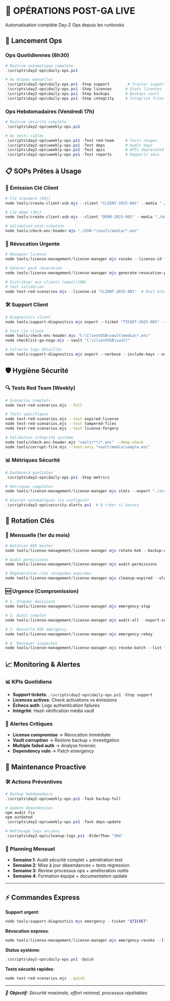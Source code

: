 # 🔄 OPÉRATIONS POST-GA LIVE
Automatisation complète Day-2 Ops depuis les runbooks

## 🚀 Lancement Ops

### Ops Quotidiennes (8h30)
```powershell
# Routine automatique complète
.\scripts\day2-ops\daily-ops.ps1

# Ou étapes manuelles
.\scripts\day2-ops\daily-ops.ps1 -Step support        # Traiter support
.\scripts\day2-ops\daily-ops.ps1 -Step licenses      # Stats licences
.\scripts\day2-ops\daily-ops.ps1 -Step backups       # Backups vault
.\scripts\day2-ops\daily-ops.ps1 -Step integrity     # Intégrité files
```

### Ops Hebdomadaires (Vendredi 17h)
```powershell
# Routine sécurité complète  
.\scripts\day2-ops\weekly-ops.ps1

# Ou tests ciblés
.\scripts\day2-ops\weekly-ops.ps1 -Test red-team     # Tests rouges
.\scripts\day2-ops\weekly-ops.ps1 -Test deps         # Audit deps
.\scripts\day2-ops\weekly-ops.ps1 -Test apis         # APIs deprecated
.\scripts\day2-ops\weekly-ops.ps1 -Test reports      # Rapports sécu
```

## 📋 SOPs Prêtes à Usage

### 🔑 Émission Clé Client
```powershell
# Clé standard (90j)
node tools/create-client-usb.mjs --client "CLIENT-2025-001" --media "./client-media" --output "./USB-CLIENT-001" --features "playback,watermark"

# Clé démo (30j)  
node tools/create-client-usb.mjs --client "DEMO-2025-001" --media "./demo-media" --output "./USB-DEMO-001" --features "demo" --expires "+30d"

# Validation post-création
node tools/check-enc-header.mjs "./USB-*/vault/media/*.enc"
```

### 🚫 Révocation Urgente
```powershell
# Révoquer licence
node tools/license-management/license-manager.mjs revoke --license-id "CLIENT-2025-001" --reason "Compromission suspectée"

# Générer pack révocation
node tools/license-management/license-manager.mjs generate-revocation-pack --output "./revocation-pack-$(Get-Date -Format 'yyyy-MM-dd').zip"

# Distribuer aux clients (email/CDN)
# Test validation
node test-red-scenarios.mjs --license-id "CLIENT-2025-001"  # Doit échouer
```

### 🛠️ Support Client
```powershell
# Diagnostics client
node tools/support-diagnostics.mjs export --ticket "TICKET-2025-001" --output "./diagnostics-TICKET-2025-001.zip"

# Test clé client  
node tools/check-enc-header.mjs "C:\ClientUSB\vault\media\*.enc"
node checklist-go-nogo.mjs --vault "C:\ClientUSB\vault"

# Collecte logs détaillés
node tools/support-diagnostics.mjs export --verbose --include-keys --output "./full-diag-$(Get-Date -Format 'yyyy-MM-dd-HHmm').zip"
```

## 🛡️ Hygiène Sécurité

### 🔍 Tests Red Team (Weekly)
```bash
# Scénarios complets
node test-red-scenarios.mjs --full

# Tests spécifiques
node test-red-scenarios.mjs --test expired-license
node test-red-scenarios.mjs --test tampered-files  
node test-red-scenarios.mjs --test license-forgery

# Validation intégrité système
node tools/check-enc-header.mjs "vault/**/*.enc" --deep-check
node tools/corrupt-file.mjs --test-only "vault/media/sample.enc"
```

### 📊 Métriques Sécurité
```powershell
# Dashboard quotidien
.\scripts\day2-ops\daily-ops.ps1 -Step metrics

# Métriques complètes
node tools/license-management/license-manager.mjs stats --export "./stats-$(Get-Date -Format 'yyyy-MM-dd').json"

# Alertes automatiques (si configuré)
.\scripts\day2-ops\security-alerts.ps1  # À créer si besoin
```

## 🔄 Rotation Clés

### 📅 Mensuelle (1er du mois)
```powershell
# Rotation KEK master
node tools/license-management/license-manager.mjs rotate-kek --backup-old

# Audit permissions
node tools/license-management/license-manager.mjs audit-permissions

# Régénération clés révoquées expirées
node tools/license-management/license-manager.mjs cleanup-expired --older-than "90d"
```

### 🆘 Urgence (Compromission)
```powershell
# 1. Stopper émissions
node tools/license-management/license-manager.mjs emergency-stop

# 2. Audit complet
node tools/license-management/license-manager.mjs audit-all --export-suspicious

# 3. Nouvelle KEK emergency
node tools/license-management/license-manager.mjs emergency-rekey

# 4. Révoquer suspectes
node tools/license-management/license-manager.mjs revoke-batch --list "./suspicious-licenses.json"
```

## 📈 Monitoring & Alertes

### 📊 KPIs Quotidiens
- **Support tickets**: `.\scripts\day2-ops\daily-ops.ps1 -Step support`
- **Licences actives**: Check activations vs émissions
- **Échecs auth**: Logs authentication failures
- **Intégrité**: Hash vérification média vault

### 🚨 Alertes Critiques
- **License compromise** → Révocation immédiate
- **Vault corruption** → Restore backup + investigation  
- **Multiple failed auth** → Analyse forensic
- **Dependency vuln** → Patch emergency

## 🔧 Maintenance Proactive

### 🛠️ Actions Préventives
```powershell
# Backup hebdomadaire
.\scripts\day2-ops\weekly-ops.ps1 -Task backup-full

# Update dependencies
npm audit fix
npm outdated
.\scripts\day2-ops\weekly-ops.ps1 -Task deps-update

# Nettoyage logs anciens
.\scripts\day2-ops\cleanup-logs.ps1 -OlderThan "30d"
```

### 📅 Planning Mensuel
- **Semaine 1**: Audit sécurité complet + pénétration test
- **Semaine 2**: Mise à jour dépendances + tests régression
- **Semaine 3**: Review processus ops + amélioration outils
- **Semaine 4**: Formation équipe + documentation update

---

## ⚡ Commandes Express

**Support urgent**:
```powershell
node tools/support-diagnostics.mjs emergency --ticket "$TICKET"
```

**Révocation express**:
```powershell
node tools/license-management/license-manager.mjs emergency-revoke --license "$LICENSE"
```

**Status système**:  
```powershell
.\scripts\day2-ops\daily-ops.ps1 -Quick
```

**Tests sécurité rapides**:
```bash
node test-red-scenarios.mjs --quick
```

---

*🎯 **Objectif**: Sécurité maximale, effort minimal, processus répétables*